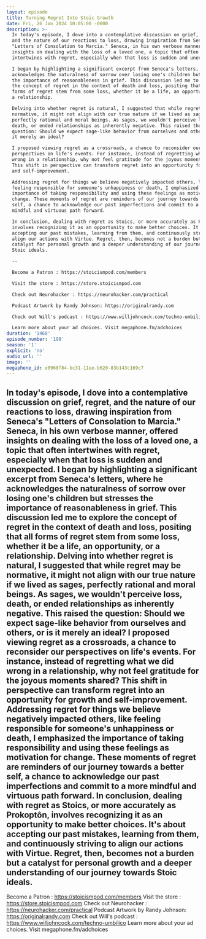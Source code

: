 ```yaml
---
layout: episode
title: Turning Regret Into Stoic Growth
date: Fri, 26 Jan 2024 10:05:00 -0000
description: >-
  In today's episode, I dove into a contemplative discussion on grief, regret,
  and the nature of our reactions to loss, drawing inspiration from Seneca's
  "Letters of Consolation to Marcia." Seneca, in his own verbose manner, offered
  insights on dealing with the loss of a loved one, a topic that often
  intertwines with regret, especially when that loss is sudden and unexpected.

  I began by highlighting a significant excerpt from Seneca's letters, where he
  acknowledges the naturalness of sorrow over losing one's children but stresses
  the importance of reasonableness in grief. This discussion led me to explore
  the concept of regret in the context of death and loss, positing that all
  forms of regret stem from some loss, whether it be a life, an opportunity, or
  a relationship.

  Delving into whether regret is natural, I suggested that while regret may be
  normative, it might not align with our true nature if we lived as sages,
  perfectly rational and moral beings. As sages, we wouldn't perceive loss,
  death, or ended relationships as inherently negative. This raised the
  question: Should we expect sage-like behavior from ourselves and others, or is
  it merely an ideal?

  I proposed viewing regret as a crossroads, a chance to reconsider our
  perspectives on life's events. For instance, instead of regretting what we did
  wrong in a relationship, why not feel gratitude for the joyous moments shared?
  This shift in perspective can transform regret into an opportunity for growth
  and self-improvement.

  Addressing regret for things we believe negatively impacted others, like
  feeling responsible for someone's unhappiness or death, I emphasized the
  importance of taking responsibility and using these feelings as motivation for
  change. These moments of regret are reminders of our journey towards a better
  self, a chance to acknowledge our past imperfections and commit to a more
  mindful and virtuous path forward.

  In conclusion, dealing with regret as Stoics, or more accurately as Prokoptôn,
  involves recognizing it as an opportunity to make better choices. It's about
  accepting our past mistakes, learning from them, and continuously striving to
  align our actions with Virtue. Regret, then, becomes not a burden but a
  catalyst for personal growth and a deeper understanding of our journey towards
  Stoic ideals.

  --

  Become a Patron : https://stoicismpod.com/members

  Visit the store : https://store.stoicismpod.com

  Check out Neurohacker : https://neurohacker.com/practical

  Podcast Artwork by Randy Johnson: https://originalrandy.com

  Check out Will's podcast : https://www.willjohncock.com/techno-umbilico

  Learn more about your ad choices. Visit megaphone.fm/adchoices
duration: '1468'
episode_number: '198'
season: '1'
explicit: 'no'
audio_url: ''
image: ''
megaphone_id: e0968f84-bc31-11ee-b620-83b143c169c7
---
```


In today's episode, I dove into a contemplative discussion on grief, regret, and the nature of our reactions to loss, drawing inspiration from Seneca's "Letters of Consolation to Marcia." Seneca, in his own verbose manner, offered insights on dealing with the loss of a loved one, a topic that often intertwines with regret, especially when that loss is sudden and unexpected.
I began by highlighting a significant excerpt from Seneca's letters, where he acknowledges the naturalness of sorrow over losing one's children but stresses the importance of reasonableness in grief. This discussion led me to explore the concept of regret in the context of death and loss, positing that all forms of regret stem from some loss, whether it be a life, an opportunity, or a relationship.
Delving into whether regret is natural, I suggested that while regret may be normative, it might not align with our true nature if we lived as sages, perfectly rational and moral beings. As sages, we wouldn't perceive loss, death, or ended relationships as inherently negative. This raised the question: Should we expect sage-like behavior from ourselves and others, or is it merely an ideal?
I proposed viewing regret as a crossroads, a chance to reconsider our perspectives on life's events. For instance, instead of regretting what we did wrong in a relationship, why not feel gratitude for the joyous moments shared? This shift in perspective can transform regret into an opportunity for growth and self-improvement.
Addressing regret for things we believe negatively impacted others, like feeling responsible for someone's unhappiness or death, I emphasized the importance of taking responsibility and using these feelings as motivation for change. These moments of regret are reminders of our journey towards a better self, a chance to acknowledge our past imperfections and commit to a more mindful and virtuous path forward.
In conclusion, dealing with regret as Stoics, or more accurately as Prokoptôn, involves recognizing it as an opportunity to make better choices. It's about accepting our past mistakes, learning from them, and continuously striving to align our actions with Virtue. Regret, then, becomes not a burden but a catalyst for personal growth and a deeper understanding of our journey towards Stoic ideals.
--
Become a Patron : https://stoicismpod.com/members
Visit the store : https://store.stoicismpod.com
Check out Neurohacker : https://neurohacker.com/practical
Podcast Artwork by Randy Johnson: https://originalrandy.com
Check out Will's podcast : https://www.willjohncock.com/techno-umbilico
Learn more about your ad choices. Visit megaphone.fm/adchoices